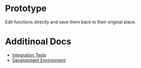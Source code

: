 # Prototype

Edit functions directly and save them back to their original place.

# Additinoal Docs

* [Integration Tests](./docs/integration-tests.md)
* [Development Environment](./docs/development.md)
